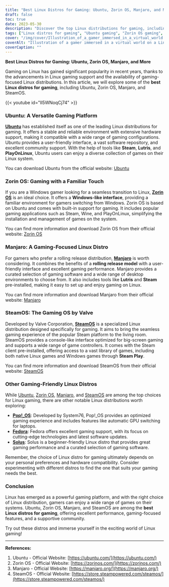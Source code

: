 ```yaml
---
title: "Best Linux Distros for Gaming: Ubuntu, Zorin OS, Manjaro, and More"
draft: false
toc: true
date: 2023-05-30
description: "Discover the top Linux distributions for gaming, including Ubuntu, Zorin OS, Manjaro, and SteamOS, and take your gaming experience to new heights on Linux."
tags: ["Linux distros for gaming", "Ubuntu gaming", "Zorin OS gaming", "Manjaro gaming", "SteamOS gaming", "Linux gaming performance", "Linux gaming support", "Linux gaming community", "Ubuntu gaming experience", "Zorin OS gaming interface", "Manjaro gaming-focused", "SteamOS gaming OS", "Pop!_OS for gaming", "Fedora gaming support", "Solus gaming performance", "Linux gaming distros", "best Linux distros", "gaming on Linux", "Linux gaming platform", "Linux gaming guide", "gaming on Ubuntu", "gaming on Zorin OS", "gaming on Manjaro", "gaming on SteamOS", "Linux gaming software", "Linux gaming library", "Linux gaming compatibility", "Linux gaming community support", "Linux gaming setup", "Linux gaming performance optimization", "Linux gaming tips and tricks"]
cover: "/img/cover/Illustration_of_a_gamer_immersed_in_a_virtual_world.png"
coverAlt: "Illustration of a gamer immersed in a virtual world on a Linux-powered computer"
coverCaption: ""
---
```


**Best Linux Distros for Gaming: Ubuntu, Zorin OS, Manjaro, and More**

Gaming on Linux has gained significant popularity in recent years, thanks to the advancements in Linux gaming support and the availability of gaming-focused Linux distributions. In this article, we will explore some of the **best Linux distros for gaming**, including Ubuntu, Zorin OS, Manjaro, and SteamOS.

{{< youtube id="Il5WNoqCj74" >}}

### Ubuntu: A Versatile Gaming Platform

[**Ubuntu**](https://ubuntu.com/download) has established itself as one of the leading Linux distributions for gaming. It offers a stable and reliable environment with extensive hardware support, making it compatible with a wide range of gaming configurations. Ubuntu provides a user-friendly interface, a vast software repository, and excellent community support. With the help of tools like **Steam**, **Lutris**, and **PlayOnLinux**, Ubuntu users can enjoy a diverse collection of games on their Linux system.

You can download Ubuntu from the official website: [Ubuntu](https://ubuntu.com/download)

### Zorin OS: Gaming with a Familiar Touch

If you are a Windows gamer looking for a seamless transition to Linux, [**Zorin OS**](https://zorinos.com/) is an ideal choice. It offers a **Windows-like interface**, providing a familiar environment for gamers switching from Windows. Zorin OS is based on Ubuntu and comes with built-in support for gaming. It includes popular gaming applications such as Steam, Wine, and PlayOnLinux, simplifying the installation and management of games on the system.

You can find more information and download Zorin OS from their official website: [Zorin OS](https://zorinos.com/)

### Manjaro: A Gaming-Focused Linux Distro

For gamers who prefer a rolling release distribution, [**Manjaro**](https://manjaro.org/) is worth considering. It combines the benefits of a **rolling release model** with a user-friendly interface and excellent gaming performance. Manjaro provides a curated selection of gaming software and a wide range of desktop environments to choose from. It also includes tools like **Lutris** and **Steam** pre-installed, making it easy to set up and enjoy gaming on Linux.

You can find more information and download Manjaro from their official website: [Manjaro](https://manjaro.org/)

### SteamOS: The Gaming OS by Valve

Developed by Valve Corporation, [**SteamOS**](https://store.steampowered.com/steamos/) is a specialized Linux distribution designed specifically for gaming. It aims to bring the seamless gaming experience of the popular Steam platform to the living room. SteamOS provides a console-like interface optimized for big-screen gaming and supports a wide range of game controllers. It comes with the Steam client pre-installed, offering access to a vast library of games, including both native Linux games and Windows games through **Steam Play**.

You can find more information and download SteamOS from their official website: [SteamOS](https://store.steampowered.com/steamos/)

### Other Gaming-Friendly Linux Distros

While [Ubuntu](https://ubuntu.com/download), [Zorin OS](https://zorinos.com/), [Manjaro](https://manjaro.org/), and [SteamOS](https://store.steampowered.com/steamos/) are among the top choices for Linux gaming, there are other notable Linux distributions worth exploring:

- [**Pop!_OS**](https://pop.system76.com/): Developed by System76, Pop!_OS provides an optimized gaming experience and includes features like automatic GPU switching for laptops.
- [**Fedora**](https://www.fedoraproject.org/): Fedora offers excellent gaming support, with its focus on cutting-edge technologies and latest software updates.
- [**Solus**](https://getsol.us/download/): Solus is a beginner-friendly Linux distro that provides great gaming performance and a curated selection of gaming software.

Remember, the choice of Linux distro for gaming ultimately depends on your personal preferences and hardware compatibility. Consider experimenting with different distros to find the one that suits your gaming needs the best.

### Conclusion

Linux has emerged as a powerful gaming platform, and with the right choice of Linux distribution, gamers can enjoy a wide range of games on their systems. Ubuntu, Zorin OS, Manjaro, and SteamOS are among the **best Linux distros for gaming**, offering excellent performance, gaming-focused features, and a supportive community.

Try out these distros and immerse yourself in the exciting world of Linux gaming!

___________________________

**References:**

1. Ubuntu - Official Website: [https://ubuntu.com/](https://ubuntu.com/)
2. Zorin OS - Official Website: [https://zorinos.com/](https://zorinos.com/)
3. Manjaro - Official Website: [https://manjaro.org/](https://manjaro.org/)
4. SteamOS - Official Website: [https://store.steampowered.com/steamos/](https://store.steampowered.com/steamos/)

